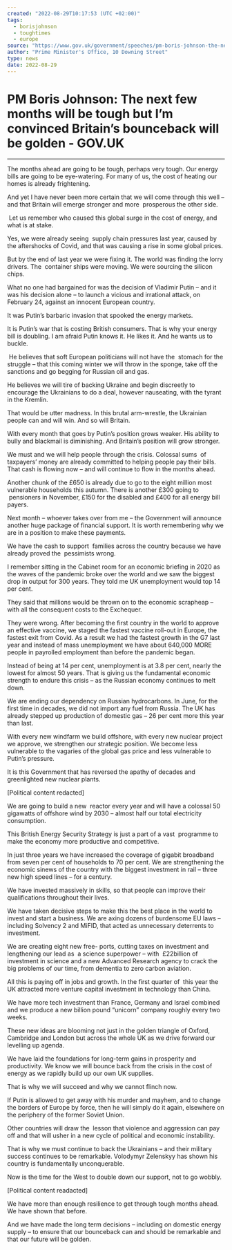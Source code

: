 ```yaml
---
created: "2022-08-29T10:17:53 (UTC +02:00)"
tags:
  - borisjohnson
  - toughtimes
  - europe
source: "https://www.gov.uk/government/speeches/pm-boris-johnson-the-next-few-months-will-be-tough-but-im-convinced-britains-bounceback-will-be-golden"
author: "Prime Minister's Office, 10 Downing Street"
type: news
date: 2022-08-29
---
```


# PM Boris Johnson: The next few months will be tough but I’m convinced Britain’s bounceback will be golden - GOV.UK

---

The months ahead are going to be tough, perhaps very tough. Our energy bills are going to be eye-watering. For many of us, the cost of heating our homes is already frightening.

And yet I have never been more certain that we will come through this well – and that Britain will emerge stronger and more  prosperous the other side.

 Let us remember who caused this global surge in the cost of energy, and what is at stake.

Yes, we were already seeing  supply chain pressures last year, caused by the aftershocks of Covid, and that was causing a rise in some global prices.

But by the end of last year we were fixing it. The world was finding the lorry drivers. The  container ships were moving. We were sourcing the silicon chips.

What no one had bargained for was the decision of Vladimir Putin – and it was his decision alone – to launch a vicious and irrational attack, on February 24, against an innocent European country.

It was Putin’s barbaric invasion that spooked the energy markets.

It is Putin’s war that is costing British consumers. That is why your energy bill is doubling. I am afraid Putin knows it. He likes it. And he wants us to buckle.

 He believes that soft European politicians will not have the  stomach for the struggle – that this coming winter we will throw in the sponge, take off the sanctions and go begging for Russian oil and gas.

He believes we will tire of backing Ukraine and begin discreetly to encourage the Ukrainians to do a deal, however nauseating, with the tyrant in the Kremlin.

That would be utter madness. In this brutal arm-wrestle, the Ukrainian people can and will win. And so will Britain.

With every month that goes by Putin’s position grows weaker. His ability to bully and blackmail is diminishing. And Britain’s position will grow stronger.

We must and we will help people through the crisis. Colossal sums  of taxpayers’ money are already committed to helping people pay their bills. That cash is flowing now – and will continue to flow in the months ahead.

Another chunk of the £650 is already due to go to the eight million most vulnerable households this autumn. There is another £300 going to  pensioners in November, £150 for the disabled and £400 for all energy bill payers.

Next month – whoever takes over from me – the Government will announce another huge package of financial support. It is worth remembering why we are in a position to make these payments.

We have the cash to support  families across the country because we have already proved the  pessimists wrong. 

I remember sitting in the Cabinet room for an economic briefing in 2020 as the waves of the pandemic broke over the world and we saw the biggest drop in output for 300 years. They told me UK unemployment would top 14 per cent.

They said that millions would be thrown on to the economic scrapheap – with all the consequent costs to the Exchequer.

They were wrong. After becoming the first country in the world to approve an effective vaccine, we staged the fastest vaccine roll-out in Europe, the fastest exit from Covid. As a result we had the fastest growth in the G7 last year and instead of mass unemployment we have about 640,000 MORE people in payrolled employment than before the pandemic began.

Instead of being at 14 per cent, unemployment is at 3.8 per cent, nearly the lowest for almost 50 years. That is giving us the fundamental economic strength to endure this crisis – as the Russian economy continues to melt down.

We are ending our dependency on Russian hydrocarbons. In June, for the first time in decades, we did not import any fuel from Russia. The UK has already stepped up production of domestic gas – 26 per cent more this year than last.

With every new windfarm we build offshore, with every new nuclear project we approve, we strengthen our strategic position. We become less vulnerable to the vagaries of the global gas price and less vulnerable to Putin’s pressure.

It is this Government that has reversed the apathy of decades and greenlighted new nuclear plants.

\[Political content redacted\]

We are going to build a new  reactor every year and will have a colossal 50 gigawatts of offshore wind by 2030 – almost half our total electricity consumption.

This British Energy Security Strategy is just a part of a vast  programme to make the economy more productive and competitive. 

In just three years we have increased the coverage of gigabit broadband from seven per cent of households to 70 per cent. We are strengthening the economic sinews of the country with the biggest investment in rail – three new high speed lines – for a century.

We have invested massively in skills, so that people can improve their qualifications throughout their lives.

We have taken decisive steps to make this the best place in the world to invest and start a business. We are axing dozens of burdensome EU laws – including Solvency 2 and MiFID, that acted as unnecessary deterrents to investment.

We are creating eight new free- ports, cutting taxes on investment and lengthening our lead as  a science superpower – with  £22billion of investment in science and a new Advanced Research agency to crack the big problems of our time, from dementia to zero carbon aviation.

All this is paying off in jobs and growth. In the first quarter of  this year the UK attracted more venture capital investment in technology than China.

We have more tech investment than France, Germany and Israel combined and we produce a new billion pound “unicorn” company roughly every two weeks.

These new ideas are blooming not just in the golden triangle of Oxford, Cambridge and London but across the whole UK as we drive forward our levelling up agenda.

We have laid the foundations for long-term gains in prosperity and productivity. We know we will bounce back from the crisis in the cost of energy as we rapidly build up our own UK supplies.

That is why we will succeed and why we cannot flinch now.

If Putin is allowed to get away with his murder and mayhem, and to change the borders of Europe by force, then he will simply do it again, elsewhere on the periphery of the former Soviet Union.

Other countries will draw the  lesson that violence and aggression can pay off and that will usher in a new cycle of political and economic instability.

That is why we must continue to back the Ukrainians – and their military success continues to be remarkable. Volodymyr Zelenskyy has shown his country is fundamentally unconquerable.

Now is the time for the West to double down our support, not to go wobbly.

\[Political content readacted\]

We have more than enough resilience to get through tough months ahead. We have shown that before.

And we have made the long term decisions – including on domestic energy supply – to ensure that our bounceback can and should be remarkable and that our future will be golden.
